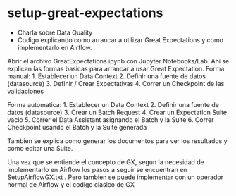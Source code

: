 # setup-great-expectations
- Charla sobre Data Quality
- Codigo explicando como arrancar a utilizar Great Expectations y como implementarlo en Airflow.


Abrir el archivo GreatExpectations.ipynb con Jupyter Notebooks/Lab. 
Ahi se explican las formas basicas para arrancar a usar Great Expectation.
  Forma manual:
      1. Establecer un Data Context
      2. Definir una fuente de datos (datasource)
      3. Definir / Crear Expectativas
      4. Correr un Checkpoint de las validaciones
    
  Forma automatica:
    1. Establecer un Data Context
    2. Definir una fuente de datos (datasource)
    3. Crear un Batch Request
    4. Crear un Expectation Suite vacio
    5. Correr el Data Assistant asignando el Batch y la Suite
    6. Correr Checkpoint usando el Batch y la Suite generada

Tambien se explica como generar los documentos para ver los resultados y como editar una Suite.

Una vez que se entiende el concepto de GX, segun la necesidad de implementarlo en Airflow los pasos a seguir se encuentran en SetupAirflowGX.txt .
Pero tambien se puede implementar con un operador normal de Airflow y el codigo clasico de GX
